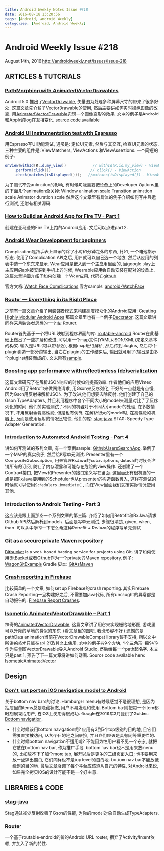 ```yaml
---
title: Android Weekly Notes Issue #218
date: 2016-08-18 13:20:56
tags: [Android, Android Weekly]
categories: [Android, Android Weekly]
---
```


# Android Weekly Issue #218
August 14th, 2016
http://androidweekly.net/issues/issue-218

<!-- more -->

## ARTICLES & TUTORIALS
### [PathMorphing with AnimatedVectorDrawables](https://lewismcgeary.github.io/posts/animated-vector-drawable-pathMorphing/)
Android 5.0 推出了[VectorDrawable](https://developer.android.com/reference/android/graphics/drawable/VectorDrawable.html), 矢量图为处理多种屏幕尺寸的带来了很多好处. 这篇文章先介绍了VectorDrawable的使用, 然后主要讲如何实时操纵图像的改变, 用[AnimatedVectorDrawable](https://developer.android.com/reference/android/graphics/drawable/AnimatedVectorDrawable.html)实现一个图像变形的效果.
文中的例子是Android和Apple的log在互相变化.
[source code available](https://github.com/lewismcgeary/AndroidtoAppleVectorLogo)

### [Android UI Instrumentation test with Espresso](http://mayojava.github.io/android/android-ui-instrumentation-test-with-espresso/)
用Espresso写UI功能测试, 通常是: 定位UI元素, 然后与其交互, 检查UI元素的状态.
三种主要的组件是: ViewMatchers, ViewActions 和ViewAssertions.
一个简短的例子:
```java
onView(withId(R.id.my_view))            // withId(R.id.my_view) - ViewMatcher
    .perform(click())                  // click() - ViewAction
    .check(matches(isDisplayed()));   //matches(isDisplayed()) - ViewAssertion
```

为了测试不受animation的影响, 有时候可能需要把设备上的Developer Options里的下面几个animation全关掉:
Window animation scale
Transition animation scale
Animator duration scale
然后这个文章里有具体的例子介绍如何写并且运行测试, 还附有相关源码.

### [How to Build an Android App for Fire TV - Part 1](https://medium.com/amazon-appstore/developing-for-the-living-room-how-to-build-an-android-app-for-fire-tv-part-1-6ae108106fd2#.n39tl15pa)
创建在亚马逊的Fire TV上跑的Android应用.
文后可以点进part 2.

### [Android Wear Development for beginners](https://medium.com/android-news/android-wear-development-for-beginners-82c2b06ff13a#.15v0ar2g3)
Complication是指手表上显示的除了小时和分钟之外的东西, 比如, 一个电池指示标志.
使用了Complication API之后, 用户就可以自己选一个地方, 然后从应用的列表中选一个东东来显示.
Wear应用是嵌入到一个主应用里面的, 当google play上主应用的apk被安装到手机上的时候, Wearable应用会自动安装在配对的设备上.
这篇文章详细介绍了如何创建一个Wear应用, 代码在[github](https://github.com/moyheen/radar-watch-face)

官方文档: [Watch Face Complications](https://developer.android.com/wear/preview/features/complications.html)
官方sample: [android-WatchFace](https://github.com/googlesamples/android-WatchFace)

### [Router — Everything in its Right Place](https://medium.com/stories-from-eyeem/router-everything-in-its-right-place-4ca437871052#.cvou4493z)
之前有一篇文章介绍了用装饰者模式来构建高度模块化的Android应用: [Creating Highly Modular Android Apps](https://medium.com/stories-from-eyeem/creating-highly-modular-android-apps-933271fbdb7d#.4gtrccg9n)
那篇文章里也有一个例子[Decorator](https://github.com/eyeem/decorator).
这篇文章讲同样采用装饰者思想的一个库: [Router](https://github.com/eyeem/router).

Router首先基于一个将URL映射到程序界面的库: [routable-android](https://github.com/clayallsopp/routable-android)
Router在此基础上做出了一些扩展和改进, 可以用一个map文件(YAML/JSON/XML)来定义基本的构架.
输入是URL(可以带参数), 根据map进行解析, 然后传到plugins, 然后每个plugin创造一部分的输出, 当左右plugins的工作结束后, 输出就可用了(输出是由多个plugins组装而成的).
文末附有[sample](https://github.com/eyeem/router/tree/master/app).

### [Boosting app performance with reflectionless (de)serialization](http://makingvimeo.com/post/148808044404/boosting-app-performance-with-reflectionless)
这篇文章研究了在解析JSON响应的时候如何提高效率.
作者他们的应用Vimeo Android用了Retrofit来做网络请求, 用Gson来反序列化, 不好的一点就是有点慢, 因为Gson用反射来解析JSON. 为了改进,他们想要去除反射.
他们创建了自己的Gson TypeAdapters, 并且利用程序中各个不同大小的model来测量对比了了反序列化的时间.
他们的实验测试了不同的机器对于不同大小model的处理, 在多数情况下, 不用反射会提高性能, 但是也有例外, 在解析很大的model时, 在高性能的机器上, 反而是使用反射的情况比较快.
他们的库: [stag-java](https://github.com/vimeo/stag-java)
STAG: Speedy Type Adapter Generation.

### [Introduction to Automated Android Testing - Part 4](https://riggaroo.co.za/introduction-android-testing-part-4/)
讲如何写测试的系列文章, 有一个案例sample: [GithubUsersSearchApp](https://github.com/riggaroo/GithubUsersSearchApp).
举例了一个MVP的真实例子, 然后给P写单元测试.
Presenter里有一个CompositeSubscription, 用来管理RxJava的subscriptions, detach的时候会注销所有的订阅, 防止了内存泄露和可能存在危险的view操作.
还创建了一个Contract接口, 把View和Presenter的接口定义写在里面.
这里面还有很机智的一点是把RxJava要用到的Scheduler也从presenter的构造函数传入, 这样在测试的时候就可以使用`Schedulers.immediate()`, 而在View里面我们就按实际情况使用其他.

### [Introduction to Android Testing - Part 3](https://riggaroo.co.za/introduction-android-testing-part3/)
这应该是跟上面那条一个系列文章的第三篇.
介绍了如何用Retrofit和RxJava请求Github API然后解析到models.
后面是写单元测试, 步骤很清楚, given, when, then.
可以从中学习一下怎么给这种Retrofit + RxJava的程序写单元测试.

### [Git as a secure private Maven repository](http://jeroenmols.com/blog/2016/02/05/wagongit/)
[Bitbucket](https://bitbucket.org/) is a web-based hosting service for projects using Git.
讲了如何使用BitBucket或者Github作为一个private的Maven repository.
例子: [WagonGitExample](https://github.com/JeroenMols/WagonGitExample)
Gradle 脚本: [GitAsMaven](https://github.com/JeroenMols/GitAsMaven)

### [Crash reporting in Firebase](http://segunfamisa.com/posts/firebase-crash-reporting)
比较简单的一个文章, 如何set up Firebase的crash reporting.
其实Firebase Crash Reporting一旦构建好之后, 不需要加java代码, 所有uncaught的异常都是自动报告的.
[Firebase Report Crashes](https://firebase.google.com/docs/crash/android).

### [Isometric AnimatedVectorDrawable – Part 1](https://blog.stylingandroid.com/isometric-animatedvectordrawable-part-1/)
神奇的[AnimatedVectorDrawable](https://developer.android.com/reference/android/graphics/drawable/AnimatedVectorDrawable.html), 这篇文章讲了用它来实现栅格地形图, 游戏里可以升降的草地的类似的东东. (看文章里的图吧, 我也形容不好.)
遗憾的是pathData animation当前在VectorDrawableCompat library暂不支持, 所以文中所讲的技术只能在api 21及其之上使用.
文中的例子有9个方块, 4个三角形, 把SVG作为矢量图VectorDrawable导入Android Studio, 然后给每一个path起名字.
本文只是part 1, 预告了下一篇文章将讲如何动画.
Source code available here: [IsometricAnimatedVector](https://github.com/StylingAndroid/IsometricAnimatedVector/tree/Part1)

## Design
### [Don't just port an iOS navigation model to Android](http://www.androidpolice.com/2016/08/13/opinion-bottom-navigation-material-guidelines-platform-awareness/)
关于bottom nav bars的讨论.
Hamburger menu有时候感觉不是很理想, 是因为抽屉里的items总是隐藏状态, 用户不易发现和使用.
Bottom bar则把每一个item都时刻展现给用户, 在iOS上使用得很成功.
Google在2016年3月提供了Guides: [Bottom navigation](https://material.google.com/components/bottom-navigation.html).
- 什么时候该用bottom navigation呢?
应用有3到5个top级别的目的地, 且它们需要直接被访问, 从各个目的地之间转换, 并且它们应该是具有同等重要性的.
- 什么时候bottom navigation不适用呢?
不能因为怕用户看不见一个东东, 就把它放在bottom nav bar, 作为推广手段.
bottom nav bar也不是用来放menu的, 比如放不下了加个more tab, 展开以后是更多的二级页面入口; 也不要用来放一些弹出窗口, 它们同样也不是top level的目的地.
bottom nav bar不能放低级别的目的地.
最后文章强调了每个平台应该遵从自己的特性, 对Android来说, 如果完全拷贝iOS的设计可能不是一个好主意.

## LIBRARIES & CODE
### [stag-java](https://github.com/vimeo/stag-java)
Stag通过减少反射改善了Gson的性能, 为你的model对象自动生成TypeAdapters.

### [Router](https://github.com/eyeem/router)
一个基于routable-android的新的Android URL router, 摒弃了Activity/Intent依赖, 并加入了新的特性.